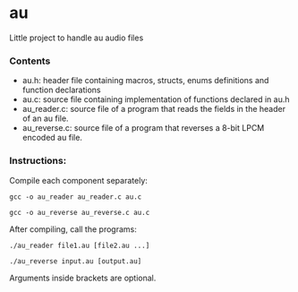 # au
Little project to handle au audio files

### Contents
* au.h: header file containing macros, structs, enums definitions and function declarations
* au.c: source file containing implementation of functions declared in au.h
* au_reader.c: source file of a program that reads the fields in the header of an au file.
* au_reverse.c: source file of a program that reverses a 8-bit LPCM encoded au file. 

### Instructions:
Compile each component separately:

`gcc -o au_reader au_reader.c au.c`

`gcc -o au_reverse au_reverse.c au.c`

After compiling, call the programs:

`./au_reader file1.au [file2.au ...]`

`./au_reverse input.au [output.au]`

Arguments inside brackets are optional.
